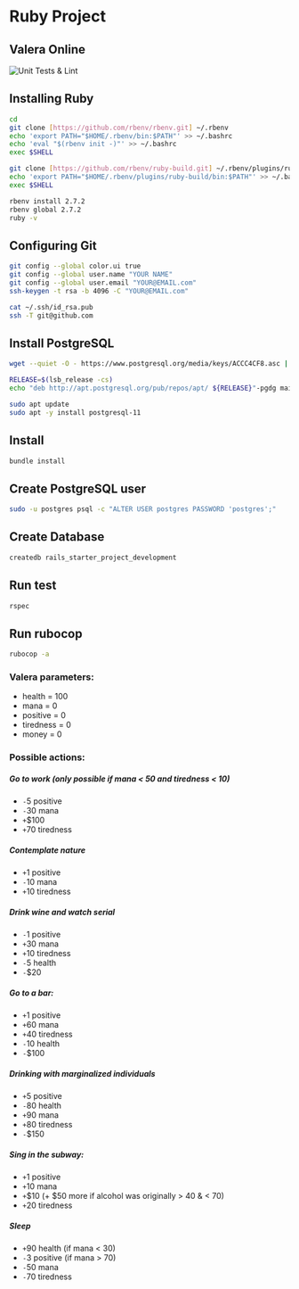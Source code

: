 # Ruby Project
## Valera Online

![Unit Tests & Lint](https://github.com/JokePenny/MarginalValera/workflows/Unit%20Tests%20&%20Lint/badge.svg)

## Installing Ruby

```bash
cd
git clone [https://github.com/rbenv/rbenv.git] ~/.rbenv
echo 'export PATH="$HOME/.rbenv/bin:$PATH"' >> ~/.bashrc
echo 'eval "$(rbenv init -)"' >> ~/.bashrc
exec $SHELL

git clone [https://github.com/rbenv/ruby-build.git] ~/.rbenv/plugins/ruby-build
echo 'export PATH="$HOME/.rbenv/plugins/ruby-build/bin:$PATH"' >> ~/.bashrc
exec $SHELL

rbenv install 2.7.2
rbenv global 2.7.2
ruby -v
```

## Configuring Git
```bash
git config --global color.ui true
git config --global user.name "YOUR NAME"
git config --global user.email "YOUR@EMAIL.com"
ssh-keygen -t rsa -b 4096 -C "YOUR@EMAIL.com"

cat ~/.ssh/id_rsa.pub
ssh -T git@github.com
```

## Install PostgreSQL
```bash
wget --quiet -O - https://www.postgresql.org/media/keys/ACCC4CF8.asc | sudo apt-key add -

RELEASE=$(lsb_release -cs)
echo "deb http://apt.postgresql.org/pub/repos/apt/ ${RELEASE}"-pgdg main | sudo tee  /etc/apt/sources.list.d/pgdg.list

sudo apt update
sudo apt -y install postgresql-11
```

## Install
```bash
bundle install
```

## Create PostgreSQL user
```bash
sudo -u postgres psql -c "ALTER USER postgres PASSWORD 'postgres';"
```

## Create Database
```bash
createdb rails_starter_project_development
```

## Run test
```bash
rspec
```

## Run rubocop
```bash
rubocop -a 
```

### Valera parameters:
 - health = 100
 - mana = 0
 - positive = 0
 - tiredness = 0
 - money = 0

### Possible actions: 

##### Go to work (only possible if mana < 50 and tiredness < 10)
- `-`5 positive
- `-`30 mana
- `+`$100
- `+`70 tiredness

##### Contemplate nature
- `+`1 positive
- `-`10 mana
- `+`10 tiredness

##### Drink wine and watch serial
- `-`1 positive
- `+`30 mana
- `+`10 tiredness
- `-`5 health
- `-`$20

##### Go to a bar:
- `+`1 positive
- `+`60 mana
- `+`40 tiredness
- `-`10 health
- `-`$100

##### Drinking with marginalized individuals
- `+`5 positive
- `-`80 health
- `+`90 mana
- `+`80 tiredness
- `-`$150

##### Sing in the subway:
- `+`1 positive
- `+`10 mana
- `+`$10 (+ $50 more if alcohol was originally > 40 & < 70)
- `+`20 tiredness

##### Sleep
- `+`90 health (if mana < 30)
- `-`3 positive (if mana > 70)
- `-`50 mana
- `-`70 tiredness


